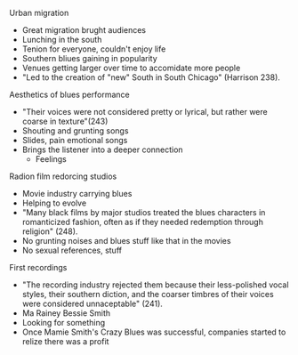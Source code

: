 Urban migration
- Great migration brught audiences
- Lunching in the south
- Tenion for everyone, couldn't enjoy life
- Southern bliues gaining in popularity
- Venues getting larger over time to accomidate more people 
- "Led to the creation of "new" South in South Chicago" (Harrison 238).

Aesthetics of blues performance
- "Their voices were not considered pretty or lyrical, but rather were coarse in texture"(243)
- Shouting and grunting songs
- Slides, pain emotional songs
- Brings the listener into a deeper connection
	- Feelings

Radion film redorcing studios
- Movie industry carrying blues
- Helping to evolve
- "Many black films by major studios treated the blues characters in romanticized fashion, often as if they needed redemption through religion" (248).
- No grunting noises and blues stuff like that in the movies
- No sexual references, stuff

First recordings
- "The recording industry rejected them because their less-polished vocal styles, their southern diction, and the coarser timbres of their voices were considered unnaceptable" (241).
- Ma Rainey Bessie Smith
- Looking for something 
- Once Mamie Smith's Crazy Blues was successful, companies started to relize there was a profit